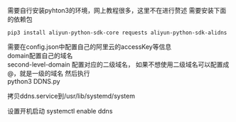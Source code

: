 
需要自行安装pyhton3的环境，网上教程很多，这里不在进行赘述
需要安装下面的依赖包
```
pip3 install aliyun-python-sdk-core requests aliyun-python-sdk-alidns  
```

需要在config.json中配置自己的阿里云的accessKey等信息  
domain配置自己的域名  
second-level-domain 配置对应的二级域名，
如果不想使用二级域名可以配置成@，就是一级的域名
然后执行  
python3 DDNS.py

拷贝ddns.service到/usr/lib/systemd/system

设置开机启动
systemctl enable ddns